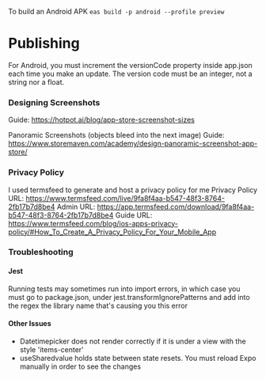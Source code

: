 To build an Android APK ```eas build -p android --profile preview```

# Publishing
For Android, you must increment the versionCode property inside app.json each time you make an update. The version code must be an integer, not a string nor a float.

### Designing Screenshots
Guide: https://hotpot.ai/blog/app-store-screenshot-sizes

Panoramic Screenshots (objects bleed into the next image) Guide: 
https://www.storemaven.com/academy/design-panoramic-screenshot-app-store/

### Privacy Policy
I used termsfeed to generate and host a privacy policy for me
Privacy Policy URL: https://www.termsfeed.com/live/9fa8f4aa-b547-48f3-8764-2fb17b7d8be4
Admin URL: https://app.termsfeed.com/download/9fa8f4aa-b547-48f3-8764-2fb17b7d8be4
Guide URL: https://www.termsfeed.com/blog/ios-apps-privacy-policy/#How_To_Create_A_Privacy_Policy_For_Your_Mobile_App


### Troubleshooting
#### Jest
Running tests may sometimes run into import errors, in which case you must go to package.json, under jest.transformIgnorePatterns and add into the regex the library name that's causing you this error

#### Other Issues
- Datetimepicker does not render correctly if it is under a view with the style 'items-center'
- useSharedvalue holds state between state resets. You must reload Expo manually in order to see the changes